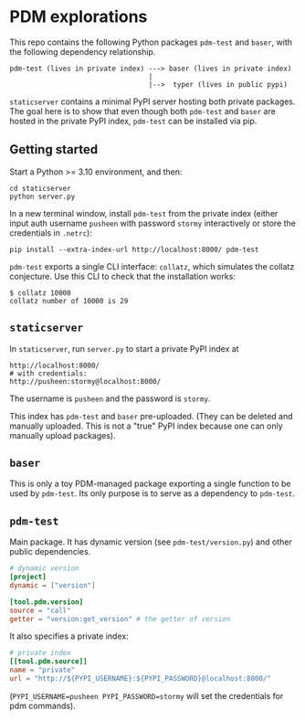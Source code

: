 # PDM explorations

This repo contains the following
Python packages `pdm-test` and `baser`, with the following dependency relationship.

```
pdm-test (lives in private index) ---> baser (lives in private index)
                                  |
                                  |-->  typer (lives in public pypi)
```

`staticserver` contains a minimal PyPI server hosting both private
packages. The goal here is to show that even though both
`pdm-test` and `baser` are hosted in the private PyPI index,
`pdm-test` can be installed via pip.

## Getting started

Start a Python >= 3.10 environment, and then:

```shell
cd staticserver
python server.py
```

In a new terminal window, install `pdm-test` from the private index (either input auth username `pusheen` with password `stormy` interactively or store the credentials in `.netrc`):

```shell
pip install --extra-index-url http://localhost:8000/ pdm-test
```

`pdm-test` exports a single CLI interface: `collatz`, which simulates the collatz conjecture. Use this CLI to check that the installation works:

```
$ collatz 10000
collatz number of 10000 is 29
```

## `staticserver`

In `staticserver`, run `server.py` to start a private PyPI index at

```
http://localhost:8000/
# with credentials:
http://pusheen:stormy@localhost:8000/
```

The username is `pusheen` and the password is `stormy`.

This index has `pdm-test` and `baser` pre-uploaded. (They can be
deleted and manually uploaded. This is not a "true" PyPI index
because one can only manually upload packages).

## `baser`

This is only a toy PDM-managed package exporting a single function to be used by `pdm-test`. Its only purpose
is to serve as a dependency to `pdm-test`.

## `pdm-test`

Main package. It has dynamic version (see `pdm-test/version.py`) and other public dependencies.

```toml
# dynamic version
[project]
dynamic = ["version"]

[tool.pdm.version]
source = "call"
getter = "version:get_version" # the getter of version
```

It also specifies a private index:

```toml
# private index
[[tool.pdm.source]]
name = "private"
url = "http://${PYPI_USERNAME}:${PYPI_PASSWORD}@localhost:8000/"
```

(`PYPI_USERNAME=pusheen PYPI_PASSWORD=stormy` will set the credentials for pdm commands).